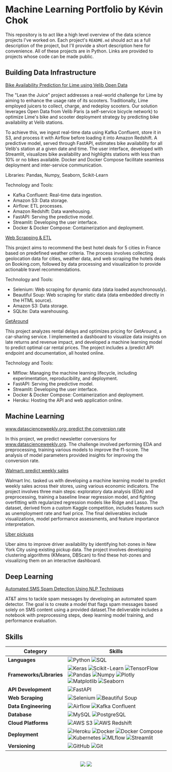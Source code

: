 # Machine Learning Portfolio by Kévin Chok

This repository is to act like a high level overview of the data science projects I've worked on. Each project's `README.md` should act as a full description of the project, but I'll provide a short description here for convenience. All of these projects are in Python. Links are provided to projects whose code can be made public.

## Building Data Infrastructure

[Bike Availability Prediction for Lime using Velib Open Data](https://github.com/kczymchok/block_6_LimeProject)

The "Lean the Juice" project addresses a real-world challenge for Lime by aiming to enhance the usage rate of its scooters. Traditionally, Lime employed juicers to collect, charge, and redeploy scooters. Our solution leverages Open Data from Velib Paris (a self-service bicycle network) to optimize Lime's bike and scooter deployment strategy by predicting bike availability at Velib stations.

To achieve this, we ingest real-time data using Kafka Confluent, store it in S3, and process it with Airflow before loading it into Amazon Redshift. A predictive model, served through FastAPI, estimates bike availability for all Velib's station at a given date and time. The user interface, developed with Streamlit, visualizes bike availability and highlights stations with less than 10% or no bikes available. Docker and Docker Compose facilitate seamless deployment and inter-service communication.

Libraries: Pandas, Numpy, Seaborn, Scikit-Learn

Technology and Tools:

- Kafka Confluent: Real-time data ingestion.
- Amazon S3: Data storage.
- Airflow: ETL processes.
- Amazon Redshift: Data warehousing.
- FastAPI: Serving the predictive model.
- Streamlit: Developing the user interface.
- Docker & Docker Compose: Containerization and deployment.

[Web Scrapping & ETL](https://github.com/kczymchok/bloc_1_kayak_project)

This project aims to recommend the best hotel deals for 5 cities in France based on predefined weather criteria. The process involves collecting geolocation data for cities, weather data, and web scraping the hotels deals on Booking.com, followed by data processing and visualization to provide actionable travel recommendations.


Technology and Tools:

- Selenium: Web scraping for dynamic data (data loaded asynchronously).
- Beautiful Soup: Web scraping for static data (data embedded directly in the HTML source).
- Amazon S3: Data storage.
- SQLite: Data warehousing.

[GetAround](https://github.com/kczymchok/bloc_5_getaround_project)

This project analyzes rental delays and optimizes pricing for GetAround, a car-sharing service. I implemented a dashboard to visualize data insights on late returns and revenue impact, and developed a machine learning model to predict optimal car rental prices. The project includes a /predict API endpoint and documentation, all hosted online.

Technology and Tools:

- Mlflow: Managing the machine learning lifecycle, including experimentation, reproducibility, and deployment.
- FastAPI: Serving the predictive model.
- Streamlit: Developing the user interface.
- Docker & Docker Compose: Containerization and deployment.
- Heroku: Hosting the API and web application online.


## Machine Learning

[www.datascienceweekly.org: predict the conversion rate](https://github.com/kczymchok/ML_WALMART_project)

In this project, we predict newsletter conversions for www.datascienceweekly.org. The challenge involved performing EDA and preprocessing, training various models to improve the f1-score. The analysis of model parameters provided insights for improving the conversion rate.

[Walmart: predict weekly sales](https://github.com/kczymchok/ML_WALMART_project)

Walmart Inc. tasked us with developing a machine learning model to predict weekly sales across their stores, using various economic indicators. The project involves three main steps: exploratory data analysis (EDA) and preprocessing, training a baseline linear regression model, and fighting overfitting with regularized regression models like Ridge and Lasso. The dataset, derived from a custom Kaggle competition, includes features such as unemployment rate and fuel price. The final deliverables include visualizations, model performance assessments, and feature importance interpretation.

[Uber pickups](https://github.com/kczymchok/ML_clustering_UBER_project)

Uber aims to improve driver availability by identifying hot-zones in New York City using existing pickup data. The project involves developing clustering algorithms (KMeans, DBScan) to find these hot-zones and visualizing them on an interactive dashboard.


## Deep Learning

[Automated SMS Spam Detection Using NLP Techniques](https://github.com/kczymchok/Deep_learning_Spam_detector)

AT&T aims to tackle spam messages by developing an automated spam detector. The goal is to create a model that flags spam messages based solely on SMS content using a provided dataset.The deliverable includes a notebook with preprocessing steps, deep learning model training, and performance evaluation.

<!--- ------------------------------------------------------------------------------------------------------------------------------------------------------ -->
<!--- -- Skills Section ------------------------------------------------------------------------------------------------------------------------------------ -->
<!--- ------------------------------------------------------------------------------------------------------------------------------------------------------ -->


## Skills

| Category             | Skills        |
|----------------------|---------------|
| **Languages**        | ![Python](https://img.shields.io/badge/Python-00599C?style=for-the-badge&logo=python&logoColor=white) ![SQL](https://img.shields.io/badge/SQL-00599C?style=for-the-badge&logo=sql&logoColor=white) |
| **Frameworks/Libraries** | ![Keras](https://img.shields.io/badge/Keras-9F000F?style=for-the-badge&logo=keras&logoColor=white) ![Scikit-Learn](https://img.shields.io/badge/Scikit-Learn-FF6700?style=for-the-badge&logo=scikitlearn&logoColor=white) ![TensorFlow](https://img.shields.io/badge/TensorFlow-FFFFFF?style=for-the-badge&logo=tensorflow&logoColor=orange) ![Pandas](https://img.shields.io/badge/Pandas-FFFFFF?style=for-the-badge&logo=pandas&logoColor=red) ![Numpy](https://img.shields.io/badge/Numpy-FFFFFF?style=for-the-badge&logo=numpy&logoColor=blue) ![Plotly](https://img.shields.io/badge/Plotly-000000?style=for-the-badge&logo=plotly) ![Matplotlib](https://img.shields.io/badge/Matplotlib-FFFFFF?style=for-the-badge&logo=matplotlib&logoColor=grey) ![Seaborn](https://img.shields.io/badge/Seaborn-FFFFFF?style=for-the-badge&logo=seaborn&logoColor=blue) |
| **API Development**  | ![FastAPI](https://img.shields.io/badge/FASTAPI-1B8A6B?style=for-the-badge&logo=fastapi&logoColor=white) |
| **Web Scraping**     | ![Selenium](https://img.shields.io/badge/Selenium-12AD2B?style=for-the-badge&logo=selenium&logoColor=white) ![Beautiful Soup](https://img.shields.io/badge/Beautiful%20Soup-FFFFF?style=for-the-badge&logo=beautifulsoup&logoColor=black) |
| **Data Engineering** | ![Airflow](https://img.shields.io/badge/Airflow-990012?style=for-the-badge&logo=apache-airflow&logoColor=white) ![Kafka Confluent](https://img.shields.io/badge/Kafka%20Confluent-000000?style=for-the-badge&logo=apachekafka&logoColor=white) |
| **Database**         | ![MySQL](https://img.shields.io/badge/MySQL-005C84?style=for-the-badge&logo=mysql&logoColor=white) ![PostgreSQL](https://img.shields.io/badge/Postgresql-FFFFFF?style=for-the-badge&logo=postgresql&logoColor=blue) |
| **Cloud Platforms**  | ![AWS S3](https://img.shields.io/badge/AWS%20S3-006400?style=for-the-badge&logo=amazonaws&logoColor=white) ![AWS Redshift](https://img.shields.io/badge/AWS%20Redshift-4169E1?style=for-the-badge&logo=amazonaws&logoColor=white) |
| **Deployment**       | ![Heroku](https://img.shields.io/badge/Heroku-430098?style=for-the-badge&logo=heroku&logoColor=white) ![Docker](https://img.shields.io/badge/Docker-FFFFFF?style=for-the-badge&logo=docker&logoColor=blue) ![Docker Compose](https://img.shields.io/badge/Docker%20Compose-000000?style=for-the-badge&logo=docker&logoColor=white) ![Kubernetes](https://img.shields.io/badge/Kubernetes-306EFF?style=for-the-badge&logo=kubernetes&logoColor=white) ![MLflow](https://img.shields.io/badge/MLflow-FFFFFF?style=for-the-badge&logo=mlflow&logoColor=blue) ![Streamlit](https://img.shields.io/badge/Streamlit-FFFFFF?style=for-the-badge&logo=streamlit&logoColor=red) |
| **Versioning**       | ![GitHub](https://img.shields.io/badge/GitHub-000000?style=for-the-badge&logo=github&logoColor=white) ![Git](https://img.shields.io/badge/Git-E44C30?style=for-the-badge&logo=git&logoColor=white) |


  

<div align="center">
  <br>
  <a href="https://www.linkedin.com/in/kevin-chok/"><img src="https://img.shields.io/badge/linkedin-%230077B5.svg?style=for-the-badge&logo=linkedin&logoColor=white"/></a>
  <a href="mailto:kevin.chok@outlook.com"><img src="https://img.shields.io/badge/Send Email-c71610?style=for-the-badge&logo=email&logoColor=blue" /></a>
  
</div>


